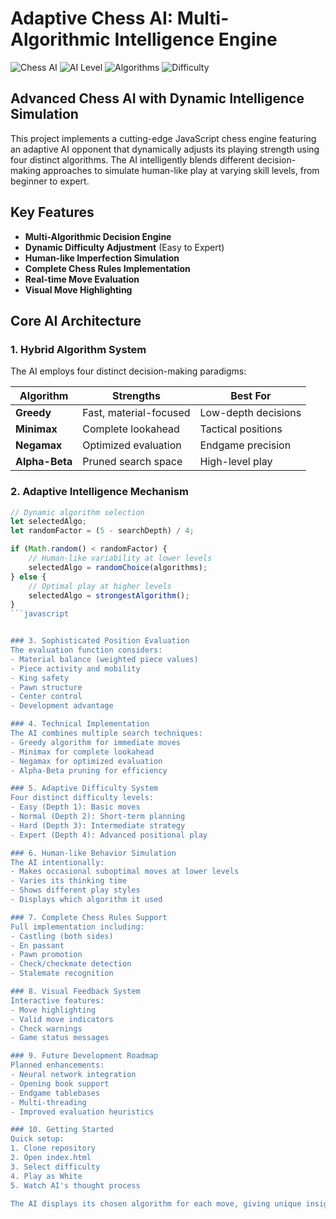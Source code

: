 # Adaptive Chess AI: Multi-Algorithmic Intelligence Engine

![Chess AI](https://img.shields.io/badge/Game-Chess-blue)
![AI Level](https://img.shields.io/badge/AI-Adaptive-green)
![Algorithms](https://img.shields.io/badge/Algorithms-4-brightgreen)
![Difficulty](https://img.shields.io/badge/Difficulty-4_levels-orange)

## Advanced Chess AI with Dynamic Intelligence Simulation

This project implements a cutting-edge JavaScript chess engine featuring an adaptive AI opponent that dynamically adjusts its playing strength using four distinct algorithms. The AI intelligently blends different decision-making approaches to simulate human-like play at varying skill levels, from beginner to expert.

## Key Features

- **Multi-Algorithmic Decision Engine**
- **Dynamic Difficulty Adjustment** (Easy to Expert)
- **Human-like Imperfection Simulation**
- **Complete Chess Rules Implementation**
- **Real-time Move Evaluation**
- **Visual Move Highlighting**

## Core AI Architecture

### 1. Hybrid Algorithm System
The AI employs four distinct decision-making paradigms:

| Algorithm | Strengths | Best For |
|-----------|----------|----------|
| **Greedy** | Fast, material-focused | Low-depth decisions |
| **Minimax** | Complete lookahead | Tactical positions |
| **Negamax** | Optimized evaluation | Endgame precision |
| **Alpha-Beta** | Pruned search space | High-level play |

### 2. Adaptive Intelligence Mechanism
```javascript
// Dynamic algorithm selection
let selectedAlgo;
let randomFactor = (5 - searchDepth) / 4;

if (Math.random() < randomFactor) {
    // Human-like variability at lower levels
    selectedAlgo = randomChoice(algorithms); 
} else {
    // Optimal play at higher levels
    selectedAlgo = strongestAlgorithm();
}
```javascript


### 3. Sophisticated Position Evaluation
The evaluation function considers:
- Material balance (weighted piece values)
- Piece activity and mobility
- King safety
- Pawn structure
- Center control
- Development advantage

### 4. Technical Implementation
The AI combines multiple search techniques:
- Greedy algorithm for immediate moves
- Minimax for complete lookahead
- Negamax for optimized evaluation
- Alpha-Beta pruning for efficiency

### 5. Adaptive Difficulty System
Four distinct difficulty levels:
- Easy (Depth 1): Basic moves
- Normal (Depth 2): Short-term planning
- Hard (Depth 3): Intermediate strategy
- Expert (Depth 4): Advanced positional play

### 6. Human-like Behavior Simulation
The AI intentionally:
- Makes occasional suboptimal moves at lower levels
- Varies its thinking time
- Shows different play styles
- Displays which algorithm it used

### 7. Complete Chess Rules Support
Full implementation including:
- Castling (both sides)
- En passant
- Pawn promotion
- Check/checkmate detection
- Stalemate recognition

### 8. Visual Feedback System
Interactive features:
- Move highlighting
- Valid move indicators
- Check warnings
- Game status messages

### 9. Future Development Roadmap
Planned enhancements:
- Neural network integration
- Opening book support
- Endgame tablebases
- Multi-threading
- Improved evaluation heuristics

### 10. Getting Started
Quick setup:
1. Clone repository
2. Open index.html
3. Select difficulty
4. Play as White
5. Watch AI's thought process

The AI displays its chosen algorithm for each move, giving unique insight into its decision-making.
